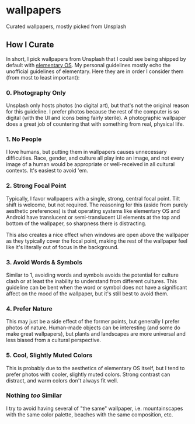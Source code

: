 # wallpapers
Curated wallpapers, mostly picked from Unsplash

## How I Curate

In short, I pick wallpapers from Unsplash that I could see being shipped by default with [elementary OS](https://elementary.io). My personal guidelines mostly echo the unofficial guidelines of elementary. Here they are in order I consider them (from most to least important):

### 0. Photography Only

Unsplash only hosts photos (no digital art), but that's not the original reason for this guideline. I prefer photos because the rest of the computer is so digital (with the UI and icons being fairly sterile). A photographic wallpaper does a great job of countering that with something from real, physical life.

### 1. No People

I love humans, but putting them in wallpapers causes unnecessary difficulties. Race, gender, and culture all play into an image, and not every image of a human would be appropriate or well-received in all cultural contexts. It's easiest to avoid 'em.

### 2. Strong Focal Point

Typically, I favor wallpapers with a single, strong, central focal point. Tilt shift is welcome, but not required. The reasoning for this (aside from purely aesthetic preferences) is that operating systems like elementary OS and Android have translucent or semi-translucent UI elements at the top and bottom of the wallpaper, so sharpness there is distracting.

This also creates a nice effect when windows are open above the wallpaper as they typically cover the focal point, making the rest of the wallpaper feel like it's literally out of focus in the background.

### 3. Avoid Words & Symbols

Similar to 1, avoiding words and symbols avoids the potential for culture clash or at least the inability to understand from different cultures. This guideline can be bent when the word or symbol does not have a significant affect on the mood of the wallpaper, but it's still best to avoid them.

### 4. Prefer Nature

This may just be a side effect of the former points, but generally I prefer photos of nature. Human-made objects can be interesting (and some do make great wallpapers), but plants and landscapes are more universal and less biased from a cultural perspective.

### 5. Cool, Slightly Muted Colors

This is probably due to the aesthetics of elementary OS itself, but I tend to prefer photos with cooler, slightly muted colors. Strong contrast can distract, and warm colors don't always fit well.

### Nothing _too_ Similar

I try to avoid having several of "the same" wallpaper, i.e. mountainscapes with the same color palette, beaches with the same composition, etc.
